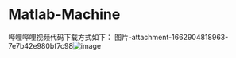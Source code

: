 # Matlab-Machine
哔哩哔哩视频代码下载方式如下：
图片-attachment-1662904818963-7e7b42e980bf7c98![image](https://user-images.githubusercontent.com/110336517/198942122-a8cdc278-deee-42c0-b994-3136958ff009.png)
